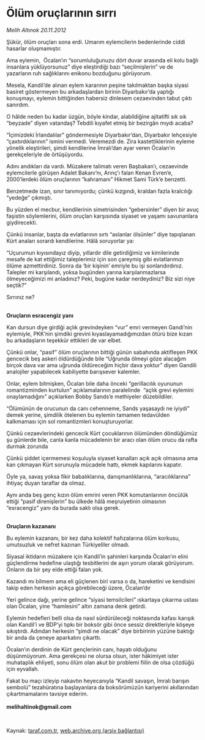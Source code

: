 # Ölüm oruçlarının sırrı

*Melih Altınok 20.11.2012*

<div class="yazi"><p>Şükür, ölüm oruçları sona erdi. Umarım eylemcilerin bedenlerinde ciddi hasarlar oluşmamıştır.</p>
<p>Ama eylemin,  Öcalan’ın “sorumluluğunuzu dört duvar arasında eli kolu bağlı insanlara yüklüyorsunuz” diye eleştirdiği bazı “seçilmişlerin” ve de yazarların ruh sağlıklarını enikonu bozduğunu görüyorum.</p>
<p>Mesela, Kandil’de alınan eylem kararının peşine takılmaktan başka siyasi basiret göstermeyen bu arkadaşlardan birinin Diyarbakır’da yaptığı konuşmayı, eylemin bittiğinden habersiz dinlesem cezaevinden tabut çıktı sanırdım.</p>
<p>O hâlde neden bu kadar üzgün, böyle kindar, alabildiğine ajitatifti sık sık “beyzade” diyen vatandaş? Tebdili kıyafet etmiş bir bezirgân mıydı acaba?</p>
<p>“İçimizdeki İrlandalılar” göndermesiyle Diyarbakır’dan, Diyarbakır lehçesiyle “çaxtırdıklarının” ismini vermedi. Veremezdi de. Zira kastettiklerinin eyleme yönelik eleştirileri, şimdi kendilerine İmralı’dan ayar veren Öcalan’ın gerekçeleriyle de örtüşüyordu.</p>
<p>Adını andıkları da vardı. Müzakere talimatı veren Başbakan’ı, cezaevinde eylemcilerle görüşen Adalet Bakanı’nı, Arınç’ı falan Kenan Evren’e, 2000’lerdeki ölüm oruçlarının “kahramanı” Hikmet Sami Türk’e benzetti.</p>
<p>Benzetmede izan, sınır tanımıyordu; çünkü kızgındı, kraldan fazla kralcılığı “yedeğe” çıkmıştı.</p>
<p>Bu yüzden el mecbur, kendilerinin simetrisinden “gebersinler” diyen bir avuç faşistin söylemlerini, ölüm oruçları karşısında siyaset ve yaşamı savunanlara giydirecekti. </p>
<p>Çünkü insanlar, başta da evlatlarının sırtı “aslanlar ölsünler” diye tapışlanan Kürt anaları sorardı kendilerine. Hâlâ soruyorlar ya:</p>
<p>“Uçurumun kıyısındayız diyip, yıllardır dile getirdiğimiz ve kimilerinde mesafe de kat ettiğimiz taleplerimiz için son çareymiş gibi evlatlarımızı ölüme azmettirdiniz. Sonra da ‘bir kişinin’ emriyle bu işi sonlandırdınız. Talepler mi karşılandı, yoksa bugünden yarına karşılanmazlarsa ölmeyeceğimizi mi anladınız? Peki, bugüne kadar nerdeydiniz? Biz sizi niye seçtik?”</p>
<p>Sırrınız ne?</p>
<p><b><br/>Oruçların esracengiz yanı</b></p>
<p>Kan dursun diye girdiği açlık grevindeyken “vur” emri vermeyen Gandi’nin eylemiyle, PKK’nin şimdiki grevini kıyaslayamadığımızdan ötürü bize kızan bu arkadaşların teşekkür ettikleri de var elbet.</p>
<p>Çünkü onlar, “pasif” ölüm oruçlarının bittiği günün sabahında aktifleşen PKK gencecik beş askeri öldürdüğünde bile “Uğrunda ölmeyi göze alacağım birçok dava var ama uğrunda öldüreceğim hiçbir dava yoktur” diyen Gandili analojiler yapabilecek kabiliyette barışsever kalemler.</p>
<p>Onlar, eylem bitmişken, Öcalan bile daha önceki “gerillacılık oyununun romantizminden kurtulun” açıklamalarının paralelinde  “açlık grevi eylemini onaylamadığını” açıklarken Bobby Sands’e methiyeler düzebildiler.</p>
<p>“Ölümünün de orucunun da canı cehenneme, Sands yaşasaydı ne iyiydi” demek yerine, şimdilik ötelenen bu eylemin tamamen tedavülden kalkmaması için sol romantizmleri konuşturuyorlar.</p>
<p>Çünkü cezaevlerindeki gencecik Kürt çocuklarının ölümünden döndüğümüz şu günlerde bile, canla kanla mücadelenin bir aracı olan ölüm orucu da rafta durmak zorunda</p>
<p>Çünkü şiddet içermemesi koşuluyla siyaset kanalları açık açık olmasına ama kan çıkmayan Kürt sorunuyla mücadele hattı, ekmek kapılarını kapatır.</p>
<p>Öyle ya, savaş yoksa fikir babalıklarına, danışmanlıklarına, “aracılıklarına” ihtiyaç duyan taraflar da olmaz.</p>
<p>Aynı anda beş genç kızın ölüm emrini veren PKK komutanlarının öncülük ettiği “pasif direnişlerin” bu ülkede hâlâ meşruiyetinin olmasının  “esracengiz” yanı da burada saklı olsa gerek.</p>
<p><b><br/>Oruçların kazananı</b></p>
<p>Bu eylemin kazananı, bir kez daha kolektif hafızalarına ölüm korkusu, umutsuzluk ve nefret kazınan Türkiyeliler olmadı.</p>
<p>Siyasal iktidarın müzakere için Kandil’in şahinleri karşında Öcalan’ın elini güçlendirme hedefine ulaştığı tesbitlerini de aşırı yorum olarak görüyorum. Onların da bir şey elde ettiği falan yok.</p>
<p>Kazandı mı bilmem ama eli güçlenen biri varsa o da, hareketini ve kendisini takip eden herkesin açıkça görebileceği üzere, Öcalan’dır</p>
<p>Yeri gelince dağı, yerine gelince “siyasi temsilcileri” ıskartaya çıkarma ustası olan Öcalan, yine “hamlesini” altın zamana denk getirdi. </p>
<p>Eylemin hedefleri belli olsa da nasıl sürdürüleceği noktasında kafası karışık olan Kandil’i ve BDP’yi tıpkı bir boksör gibi önce sessiz direktleriyle köşeye sıkıştırdı. Adından herkesin “şimdi ne olacak” diye birbirinin yüzüne baktığı bir anda da çeneye aparkatını çıkarttı.</p>
<p>Öcalan’ın derdinin de Kürt gençlerinin canı, hayatı olduğunu düşünmüyorum. Ama gerekçesi ne olursa olsun, ister hâkimiyet ister muhataplık ehliyeti, sonu ölüm olan akut bir problemi fiilin de olsa çözdüğü için eyvallah.</p>
<p>Fakat bu maçı izleyip nakavtın heyecanıyla “Kandil savaşın, İmralı barışın sembolü” tezahüratına başlayanlara da boksörümüzün kariyerini akıllarından çıkartmamalarını tavsiye ederim.<br/><br/><b>melihaltinok@gmail.com</b></p>
<p> </p>
</div>

Kaynak: [taraf.com.tr](http://www.taraf.com.tr/melih-altinok/makale-olum-oruclarinin-sirri.htm), [web.archive.org (arşiv bağlantısı)](http://web.archive.org/web/20131115041112/http://www.taraf.com.tr/melih-altinok/makale-olum-oruclarinin-sirri.htm)
